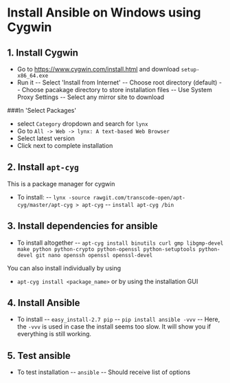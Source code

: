 # Install Ansible on Windows using Cygwin

## 1. Install Cygwin
- Go to https://www.cygwin.com/install.html and download `setup-x86_64.exe`
- Run it
-- Select 'Install from Internet'
-- Choose root directory (default)
-- Choose pacakage directory to store installation files
-- Use System Proxy Settings
-- Select any mirror site to download

###In 'Select Packages'
- select `Category` dropdown and search for `lynx`
- Go to `All -> Web -> lynx: A text-based Web Browser`
- Select latest version
- Click next to complete installation

## 2. Install `apt-cyg`
This is a package manager for cygwin

- To install:
-- `lynx -source rawgit.com/transcode-open/apt-cyg/master/apt-cyg > apt-cyg`
-- `install apt-cyg /bin`

## 3. Install dependencies for ansible
- To install altogether
-- `apt-cyg install binutils curl gmp libgmp-devel make python python-crypto python-openssl python-setuptools python-devel git nano openssh openssl openssl-devel`

You can also install individually by using
- `apt-cyg install <package_name>`
or by using the installation GUI

## 4. Install Ansible
- To install
-- `easy_install-2.7 pip`
-- `pip install ansible -vvv`
-- Here, the `-vvv` is used in case the install seems too slow. It will show you if everything is still working.

## 5. Test ansible
- To test installation
-- `ansible`
-- Should receive list of options
